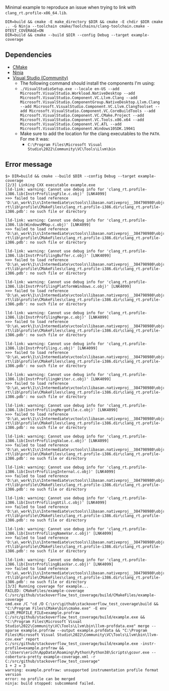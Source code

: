 Minimal example to reproduce an issue when trying to link with `clang_rt.profile-x86_64.lib`.

```
DIR=build && cmake -E make_directory $DIR && cmake -E chdir $DIR cmake .. -G Ninja --toolchain cmake/Toolchains/clang-toolchain.cmake -DTEST_COVERAGE=ON
DIR=build && cmake --build $DIR --config Debug --target example-coverage
```

## Dependencies

- [CMake](https://cmake.org/download/)
- [Ninja](https://ninja-build.org/)
- [Visual Studio (Community)](https://visualstudio.microsoft.com/vs/community/)
    - The following command should install the components I'm using:
    - `./VisualStudioSetup.exe --locale en-US --add Microsoft.VisualStudio.Workload.NativeDesktop --add Microsoft.VisualStudio.Component.VC.Llvm.Clang --add Microsoft.VisualStudio.ComponentGroup.NativeDesktop.Llvm.Clang --add Microsoft.VisualStudio.Component.VC.Llvm.ClangToolset --add Microsoft.VisualStudio.Component.VC.CoreBuildTools --add Microsoft.VisualStudio.Component.VC.CMake.Project --add Microsoft.VisualStudio.Component.VC.Tools.x86.x64 --add Microsoft.VisualStudio.Component.VC.ATL --add Microsoft.VisualStudio.Component.Windows10SDK.19041`
    - Make sure to add the location for the clang executables to the `PATH`. For me it was:
        - `C:\Program Files\Microsoft Visual Studio\2022\Community\VC\Tools\Llvm\bin`

## Error message

```
$> DIR=build && cmake --build $DIR --config Debug --target example-coverage
[2/3] Linking CXX executable example.exe
lld-link: warning: Cannot use debug info for 'clang_rt.profile-i386.lib(InstrProfilingFile.c.obj)' [LNK4099]
>>> failed to load reference 'D:\a\_work\1\s\Intermediate\vctools\libasan.nativeproj__384798980\objr\x86\projects\compiler-rt\lib\profile\CMakeFiles\clang_rt.profile-i386.dir\clang_rt.profile-i386.pdb': no such file or directory

lld-link: warning: Cannot use debug info for 'clang_rt.profile-i386.lib(WindowsMMap.c.obj)' [LNK4099]
>>> failed to load reference 'D:\a\_work\1\s\Intermediate\vctools\libasan.nativeproj__384798980\objr\x86\projects\compiler-rt\lib\profile\CMakeFiles\clang_rt.profile-i386.dir\clang_rt.profile-i386.pdb': no such file or directory

lld-link: warning: Cannot use debug info for 'clang_rt.profile-i386.lib(InstrProfilingBuffer.c.obj)' [LNK4099]
>>> failed to load reference 'D:\a\_work\1\s\Intermediate\vctools\libasan.nativeproj__384798980\objr\x86\projects\compiler-rt\lib\profile\CMakeFiles\clang_rt.profile-i386.dir\clang_rt.profile-i386.pdb': no such file or directory

lld-link: warning: Cannot use debug info for 'clang_rt.profile-i386.lib(InstrProfilingPlatformWindows.c.obj)' [LNK4099]
>>> failed to load reference 'D:\a\_work\1\s\Intermediate\vctools\libasan.nativeproj__384798980\objr\x86\projects\compiler-rt\lib\profile\CMakeFiles\clang_rt.profile-i386.dir\clang_rt.profile-i386.pdb': no such file or directory

lld-link: warning: Cannot use debug info for 'clang_rt.profile-i386.lib(InstrProfilingMerge.c.obj)' [LNK4099]
>>> failed to load reference 'D:\a\_work\1\s\Intermediate\vctools\libasan.nativeproj__384798980\objr\x86\projects\compiler-rt\lib\profile\CMakeFiles\clang_rt.profile-i386.dir\clang_rt.profile-i386.pdb': no such file or directory

lld-link: warning: Cannot use debug info for 'clang_rt.profile-i386.lib(InstrProfiling.c.obj)' [LNK4099]
>>> failed to load reference 'D:\a\_work\1\s\Intermediate\vctools\libasan.nativeproj__384798980\objr\x86\projects\compiler-rt\lib\profile\CMakeFiles\clang_rt.profile-i386.dir\clang_rt.profile-i386.pdb': no such file or directory

lld-link: warning: Cannot use debug info for 'clang_rt.profile-i386.lib(InstrProfilingWriter.c.obj)' [LNK4099]
>>> failed to load reference 'D:\a\_work\1\s\Intermediate\vctools\libasan.nativeproj__384798980\objr\x86\projects\compiler-rt\lib\profile\CMakeFiles\clang_rt.profile-i386.dir\clang_rt.profile-i386.pdb': no such file or directory

lld-link: warning: Cannot use debug info for 'clang_rt.profile-i386.lib(InstrProfilingMergeFile.c.obj)' [LNK4099]
>>> failed to load reference 'D:\a\_work\1\s\Intermediate\vctools\libasan.nativeproj__384798980\objr\x86\projects\compiler-rt\lib\profile\CMakeFiles\clang_rt.profile-i386.dir\clang_rt.profile-i386.pdb': no such file or directory

lld-link: warning: Cannot use debug info for 'clang_rt.profile-i386.lib(InstrProfilingValue.c.obj)' [LNK4099]
>>> failed to load reference 'D:\a\_work\1\s\Intermediate\vctools\libasan.nativeproj__384798980\objr\x86\projects\compiler-rt\lib\profile\CMakeFiles\clang_rt.profile-i386.dir\clang_rt.profile-i386.pdb': no such file or directory

lld-link: warning: Cannot use debug info for 'clang_rt.profile-i386.lib(InstrProfilingInternal.c.obj)' [LNK4099]
>>> failed to load reference 'D:\a\_work\1\s\Intermediate\vctools\libasan.nativeproj__384798980\objr\x86\projects\compiler-rt\lib\profile\CMakeFiles\clang_rt.profile-i386.dir\clang_rt.profile-i386.pdb': no such file or directory

lld-link: warning: Cannot use debug info for 'clang_rt.profile-i386.lib(InstrProfilingUtil.c.obj)' [LNK4099]
>>> failed to load reference 'D:\a\_work\1\s\Intermediate\vctools\libasan.nativeproj__384798980\objr\x86\projects\compiler-rt\lib\profile\CMakeFiles\clang_rt.profile-i386.dir\clang_rt.profile-i386.pdb': no such file or directory

lld-link: warning: Cannot use debug info for 'clang_rt.profile-i386.lib(InstrProfilingNameVar.c.obj)' [LNK4099]
>>> failed to load reference 'D:\a\_work\1\s\Intermediate\vctools\libasan.nativeproj__384798980\objr\x86\projects\compiler-rt\lib\profile\CMakeFiles\clang_rt.profile-i386.dir\clang_rt.profile-i386.pdb': no such file or directory

lld-link: warning: Cannot use debug info for 'clang_rt.profile-i386.lib(InstrProfilingBiasVar.c.obj)' [LNK4099]
>>> failed to load reference 'D:\a\_work\1\s\Intermediate\vctools\libasan.nativeproj__384798980\objr\x86\projects\compiler-rt\lib\profile\CMakeFiles\clang_rt.profile-i386.dir\clang_rt.profile-i386.pdb': no such file or directory
[3/3] Running coverage for example...
FAILED: CMakeFiles/example-coverage C:/src/github/stackoverflow_test_coverage/build/CMakeFiles/example-coverage
cmd.exe /C "cd /D C:\src\github\stackoverflow_test_coverage\build && "C:\Program Files\CMake\bin\cmake.exe" -E env LLVM_PROFILE_FILE=example.profraw C:/src/github/stackoverflow_test_coverage/build/example.exe && "C:\Program Files\Microsoft Visual Studio\2022\Community\VC\Tools\Llvm\bin\llvm-profdata.exe" merge --sparse example.profraw --output example.profdata && "C:\Program Files\Microsoft Visual Studio\2022\Community\VC\Tools\Llvm\bin\llvm-cov.exe" report C:/src/github/stackoverflow_test_coverage/build/example.exe -instr-profile=example.profraw && C:\Users\erich\AppData\Roaming\Python\Python38\Scripts\gcovr.exe --cobertura-pretty example-coverage.xml -r C:/src/github/stackoverflow_test_coverage"
1 + 2 = 3
warning: example.profraw: unsupported instrumentation profile format version
error: no profile can be merged
ninja: build stopped: subcommand failed.
```
